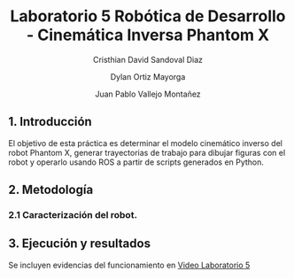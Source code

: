 <div align="center">
<h1> Laboratorio 5 
 Robótica de Desarrollo - Cinemática Inversa Phantom X
</div>
<p align="center">
 Cristhian David Sandoval Diaz
</p>
<p align="center">
 Dylan Ortiz Mayorga
</p>
<p align="center">
 Juan Pablo Vallejo Montañez
</p>

## 1. Introducción

El objetivo de esta práctica es determinar el modelo cinemático inverso del robot Phantom X, generar trayectorias de trabajo para dibujar figuras con el robot y operarlo usando ROS a partir de scripts generados en Python.

## 2. Metodología 

### 2.1 Caracterización del robot.

## 3. Ejecución y resultados


Se incluyen evidencias del funcionamiento en [Video Laboratorio 5](https://www.youtube.com/watch?v=DuEC59lp24w)
